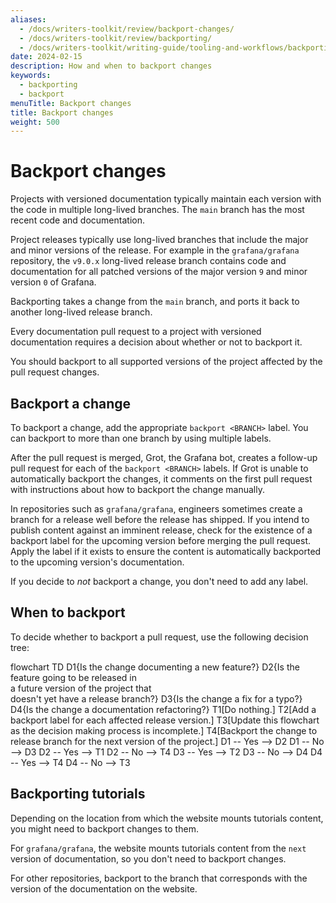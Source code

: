 ```yaml
---
aliases:
  - /docs/writers-toolkit/review/backport-changes/
  - /docs/writers-toolkit/review/backporting/
  - /docs/writers-toolkit/writing-guide/tooling-and-workflows/backporting/
date: 2024-02-15
description: How and when to backport changes
keywords:
  - backporting
  - backport
menuTitle: Backport changes
title: Backport changes
weight: 500
---
```


# Backport changes

Projects with versioned documentation typically maintain each version with the code in multiple long-lived branches.
The `main` branch has the most recent code and documentation.

Project releases typically use long-lived branches that include the major and minor versions of the release.
For example in the `grafana/grafana` repository, the `v9.0.x` long-lived release branch contains code and documentation for all patched versions of the major version `9` and minor version `0` of Grafana.

Backporting takes a change from the `main` branch, and ports it back to another long-lived release branch.

Every documentation pull request to a project with versioned documentation requires a decision about whether or not to backport it.

You should backport to all supported versions of the project affected by the pull request changes.

## Backport a change

To backport a change, add the appropriate `backport <BRANCH>` label.
You can backport to more than one branch by using multiple labels.

After the pull request is merged, Grot, the Grafana bot, creates a follow-up pull request for each of the `backport <BRANCH>` labels.
If Grot is unable to automatically backport the changes, it comments on the first pull request with instructions about how to backport the change manually.

In repositories such as `grafana/grafana`, engineers sometimes create a branch for a release well before the release has shipped.
If you intend to publish content against an imminent release, check for the existence of a backport label for the upcoming version before merging the pull request.
Apply the label if it exists to ensure the content is automatically backported to the upcoming version's documentation.

If you decide to _not_ backport a change, you don't need to add any label.

## When to backport

To decide whether to backport a pull request, use the following decision tree:

<!-- vale Grafana.Timeless = NO -->

<script type="module">
  import mermaid from 'https://cdn.jsdelivr.net/npm/mermaid@10/dist/mermaid.esm.min.mjs';
  mermaid.initialize({ startOnLoad: true });
</script>
<div class="mermaid">
  flowchart TD
  D1{Is the change documenting a new feature?}
  D2{Is the feature going to be released in<br>a future version of the project that<br>doesn't yet have a release branch?}
  D3{Is the change a fix for a typo?}
  D4{Is the change a documentation refactoring?}
  T1[Do nothing.]
  T2[Add a backport label for each affected release version.]
  T3[Update this flowchart as the decision making process is incomplete.]
  T4[Backport the change to release branch for the next version of the project.]
  D1 -- Yes --> D2
  D1 -- No -->  D3
  D2 -- Yes --> T1
  D2 -- No -->  T4
  D3 -- Yes --> T2
  D3 -- No -->  D4
  D4 -- Yes --> T4
  D4 -- No -->  T3
</div>

<!-- vale Grafana.Timeless = YES -->

## Backporting tutorials

Depending on the location from which the website mounts tutorials content, you might need to backport changes to them.

For `grafana/grafana`, the website mounts tutorials content from the `next` version of documentation, so you don't need to backport changes.

For other repositories, backport to the branch that corresponds with the version of the documentation on the website.
